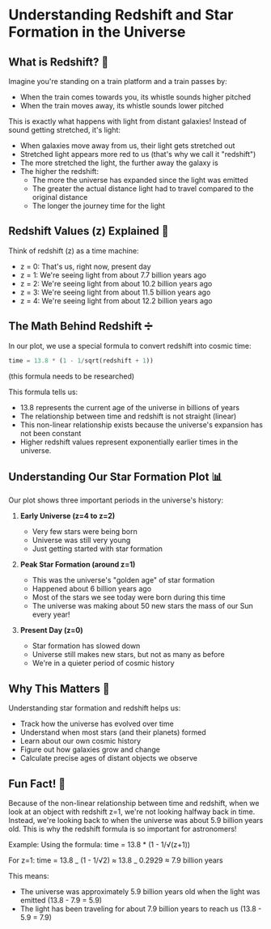 # Understanding Redshift and Star Formation in the Universe

## What is Redshift? 🌈

Imagine you're standing on a train platform and a train passes by:

- When the train comes towards you, its whistle sounds higher pitched
- When the train moves away, its whistle sounds lower pitched

This is exactly what happens with light from distant galaxies! Instead of sound getting stretched, it's light:

- When galaxies move away from us, their light gets stretched out
- Stretched light appears more red to us (that's why we call it "redshift")
- The more stretched the light, the further away the galaxy is
- The higher the redshift:
  - The more the universe has expanded since the light was emitted
  - The greater the actual distance light had to travel compared to the original distance
  - The longer the journey time for the light

## Redshift Values (z) Explained 🔭

Think of redshift (z) as a time machine:

- z = 0: That's us, right now, present day
- z = 1: We're seeing light from about 7.7 billion years ago
- z = 2: We're seeing light from about 10.2 billion years ago
- z = 3: We're seeing light from about 11.5 billion years ago
- z = 4: We're seeing light from about 12.2 billion years ago

## The Math Behind Redshift ➗

In our plot, we use a special formula to convert redshift into cosmic time:

```python
time = 13.8 * (1 - 1/sqrt(redshift + 1))
```

(this formula needs to be researched)

This formula tells us:

- 13.8 represents the current age of the universe in billions of years
- The relationship between time and redshift is not straight (linear)
- This non-linear relationship exists because the universe's expansion has not been constant
- Higher redshift values represent exponentially earlier times in the universe.

## Understanding Our Star Formation Plot 📊

Our plot shows three important periods in the universe's history:

1. **Early Universe (z=4 to z=2)**

   - Very few stars were being born
   - Universe was still very young
   - Just getting started with star formation

2. **Peak Star Formation (around z=1)**

   - This was the universe's "golden age" of star formation
   - Happened about 6 billion years ago
   - Most of the stars we see today were born during this time
   - The universe was making about 50 new stars the mass of our Sun every year!

3. **Present Day (z=0)**
   - Star formation has slowed down
   - Universe still makes new stars, but not as many as before
   - We're in a quieter period of cosmic history

## Why This Matters 🌟

Understanding star formation and redshift helps us:

- Track how the universe has evolved over time
- Understand when most stars (and their planets) formed
- Learn about our own cosmic history
- Figure out how galaxies grow and change
- Calculate precise ages of distant objects we observe

## Fun Fact! 🎯

Because of the non-linear relationship between time and redshift, when we look at an object with redshift z=1, we're not looking halfway back in time. Instead, we're looking back to when the universe was about 5.9 billion years old. This is why the redshift formula is so important for astronomers!

Example:
Using the formula: time = 13.8 \* (1 - 1/√(z+1))

For z=1:
time = 13.8 _ (1 - 1/√2)
≈ 13.8 _ 0.2929
≈ 7.9 billion years

This means:

- The universe was approximately 5.9 billion years old when the light was emitted (13.8 - 7.9 = 5.9)
- The light has been traveling for about 7.9 billion years to reach us (13.8 - 5.9 = 7.9)
